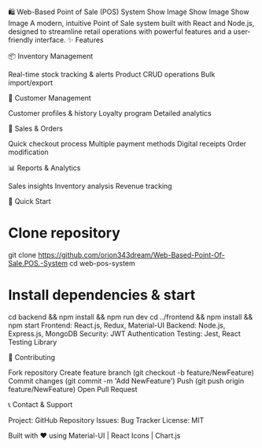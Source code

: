 🛍️ Web-Based Point of Sale (POS) System
Show Image
Show Image
Show Image
A modern, intuitive Point of Sale system built with React and Node.js, designed to streamline retail operations with powerful features and a user-friendly interface.
✨ Features

📦 Inventory Management

Real-time stock tracking & alerts
Product CRUD operations
Bulk import/export


👥 Customer Management

Customer profiles & history
Loyalty program
Detailed analytics


🛒 Sales & Orders

Quick checkout process
Multiple payment methods
Digital receipts
Order modification


📊 Reports & Analytics

Sales insights
Inventory analysis
Revenue tracking



🚀 Quick Start
# Clone repository
git clone https://github.com/orion343dream/Web-Based-Point-Of-Sale.POS.-System
cd web-pos-system

# Install dependencies & start
cd backend && npm install && npm run dev
cd ../frontend && npm install && npm start
Frontend: React.js, Redux, Material-UI
Backend: Node.js, Express.js, MongoDB
Security: JWT Authentication
Testing: Jest, React Testing Library

🤝 Contributing

Fork repository
Create feature branch (git checkout -b feature/NewFeature)
Commit changes (git commit -m 'Add NewFeature')
Push (git push origin feature/NewFeature)
Open Pull Request

📞 Contact & Support

Project: GitHub Repository
Issues: Bug Tracker
License: MIT


Built with ❤️ using Material-UI | React Icons | Chart.js

